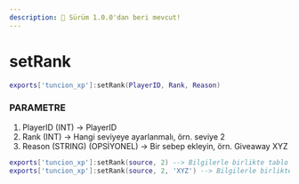 ```yaml
---
description: 🔧 Sürüm 1.0.0'dan beri mevcut!
---
```


# setRank

```lua title="Export Syntax"
exports['tuncion_xp']:setRank(PlayerID, Rank, Reason)
```

### PARAMETRE

1. PlayerID <span className="color-blue">(INT)</span> <span className="color-orange">-> PlayerID</span>
2. Rank <span className="color-blue">(INT)</span> <span className="color-orange">-> Hangi seviyeye ayarlanmalı, örn. seviye 2</span>
3. Reason <span className="color-blue">(STRING) (OPSİYONEL)</span> <span className="color-orange">-> Bir sebep ekleyin, örn. Giveaway XYZ</span>

```lua
exports['tuncion_xp']:setRank(source, 2) --> Bilgilerle birlikte tablo döner
exports['tuncion_xp']:setRank(source, 2, 'XYZ') --> Bilgilerle birlikte tablo döner
```